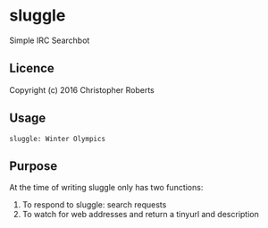 # sluggle
Simple IRC Searchbot

## Licence

Copyright (c) 2016 Christopher Roberts

## Usage

    sluggle: Winter Olympics

## Purpose

At the time of writing sluggle only has two functions:

 1. To respond to sluggle: search requests
 2. To watch for web addresses and return a tinyurl and description


